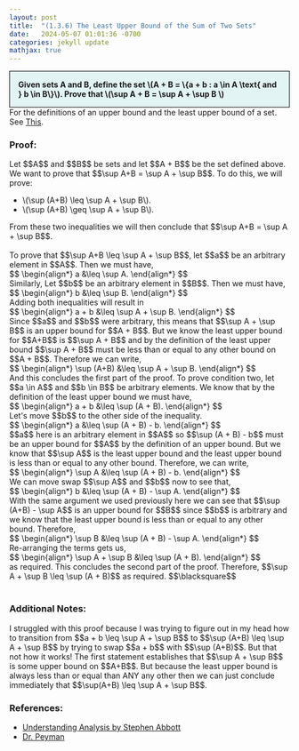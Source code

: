 ```yaml
---
layout: post
title:  "(1.3.6) The Least Upper Bound of the Sum of Two Sets"
date:   2024-05-07 01:01:36 -0700
categories: jekyll update
mathjax: true
---
```

<div style="background-color: #E3F4F4; padding: 15px 15px 15px 15px; border:1px solid black;">
  <b>Given sets A and B, define the set \(A + B = \{a + b : a \in A \text{ and } b \in B\}\). Prove that \(\sup A + B = \sup A + \sup B \)</b>
</div>
For the definitions of an upper bound and the least upper bound of a set. See <a href="https://strncat.github.io/jekyll/update/2024/05/03/analysis-set-bounded.html">This</a>.
<br>
<h3>Proof:</h3>
Let $$A$$ and $$B$$ be sets and let $$A + B$$ be the set defined above. We want to prove that $$\sup A+B = \sup A + \sup B$$. To do this, we will prove:
<ul> 
	<li>\(\sup (A+B) \leq \sup A + \sup B\).</li> 
	<li>\(\sup (A+B) \geq \sup A + \sup B\).</li>
</ul>
From these two inequalities we will then conclude that $$\sup A+B = \sup A + \sup B$$.
<br>
<br>
To prove that $$\sup A+B \leq \sup A + \sup B$$, let $$a$$ be an arbitrary element in $$A$$. Then we must have,
<div>
$$
\begin{align*}
a &\leq \sup A.
\end{align*}
$$
</div>
Similarly, Let $$b$$ be an arbitrary element in $$B$$. Then we must have,
<div>
$$
\begin{align*}
b &\leq \sup B.
\end{align*}
$$
</div>
Adding both inequalities will result in 
<div>
$$
\begin{align*}
a + b &\leq \sup A + \sup B.
\end{align*}
$$
</div>
Since $$a$$ and $$b$$ were arbitrary, this means that $$\sup A + \sup B$$ is an upper bound for $$A + B$$. But we know the least upper bound for $$A+B$$ is $$\sup A + B$$ and by the definition of the least upper bound $$\sup A + B$$ must be less than or equal to any other bound on $$A + B$$. Therefore we can write,
<div>
$$
\begin{align*}
\sup (A+B) &\leq \sup A + \sup B.
\end{align*}
$$
</div>
And this concludes the first part of the proof. To prove condition two, let $$a \in A$$ and $$b \in B$$ be arbitrary elements. We know that by the definition of the least upper bound we must have,
<div>
$$
\begin{align*}
a + b &\leq \sup (A + B).
\end{align*}
$$
</div>
Let's move $$b$$ to the other side of the inequality.
<div>
$$
\begin{align*}
a &\leq \sup (A + B) - b.
\end{align*}
$$
</div>
$$a$$ here is an arbitrary element in $$A$$ so $$\sup (A + B) - b$$ must be an upper bound for $$A$$ by the definition of an upper bound. But we know that $$\sup A$$ is the least upper bound and the least upper bound is less than or equal to any other bound. Therefore, we can write,
<div>
$$
\begin{align*}
\sup A &\leq \sup (A + B) - b.
\end{align*}
$$
</div>
We can move swap $$\sup A$$ and $$b$$ now to see that,
<div>
$$
\begin{align*}
b &\leq \sup (A + B) - \sup A.
\end{align*}
$$
</div>
With the same argument we used previously here we can see that $$\sup (A+B) - \sup A$$ is an upper bound for $$B$$ since $$b$$ is arbitrary and we know that the least upper bound is less than or equal to any other bound. Therefore,
<div>
$$
\begin{align*}
\sup B &\leq \sup (A + B) - \sup A.
\end{align*}
$$
</div>
Re-arranging the terms gets us,
<div>
$$
\begin{align*}
\sup A + \sup B &\leq \sup (A + B).
\end{align*}
$$
</div>
as required. This concludes the second part of the proof. Therefore, $$\sup A + \sup B \leq \sup (A + B)$$ as required.
$$\blacksquare$$
<br>
<br>
<!------------------------------------------------------------------------------------>
<h3>Additional Notes:</h3>
I struggled with this proof because I was trying to figure out in my head how to transition from $$a + b \leq \sup A + \sup B$$ to $$\sup (A+B) \leq \sup A + \sup B$$ by trying to swap $$a + b$$ with $$\sup (A+B)$$. But that not how it works! The first statement establishes that $$\sup A + \sup B$$ is some upper bound on $$A+B$$. But because the least upper bound is always less than or equal than ANY any other then we can just conclude immediately that $$\sup(A+B) \leq \sup A + \sup B$$. 
<!------------------------------------------------------------------------------------>
<h3>References:</h3>
<ul>
<li><a href="https://www.amazon.com/Understanding-Analysis-Undergraduate-Texts-Mathematics/dp/1493927116">Understanding Analysis by Stephen Abbott</a></li>
<li><a href="https://www.youtube.com/watch?v=1AK4c0rkcV0">Dr. Peyman</a></li>
</ul>













